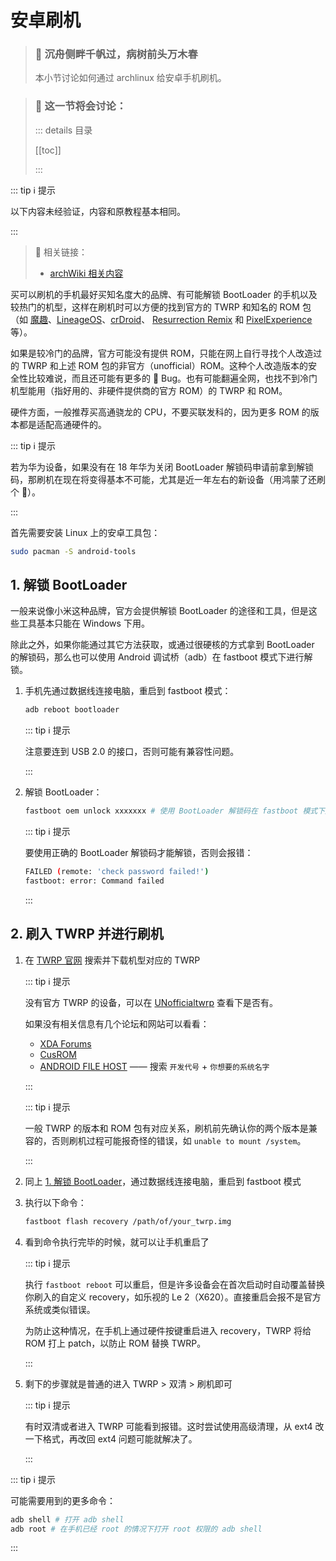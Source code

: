 # 安卓刷机

> ### 🐲 沉舟侧畔千帆过，病树前头万木春
>
> 本小节讨论如何通过 archlinux 给安卓手机刷机。

> ### 🔖 这一节将会讨论：
>
> ::: details 目录
>
> [[toc]]
>
> :::

::: tip ℹ️ 提示

以下内容未经验证，内容和原教程基本相同。

:::

> 🔗 相关链接：
>
> - [archWiki 相关内容](<https://wiki.archlinux.org/title/Android_(%E7%AE%80%E4%BD%93%E4%B8%AD%E6%96%87)>)

买可以刷机的手机最好买知名度大的品牌、有可能解锁 BootLoader 的手机以及较热门的机型，这样在刷机时可以方便的找到官方的 TWRP 和知名的 ROM 包（如 [魔趣](https://download.mokeedev.com/)、[LineageOS](https://lineageos.org/)、[crDroid](https://crdroid.net/)、 [Resurrection Remix](https://resurrectionremix.com/) 和 [PixelExperience](https://download.pixelexperience.org/devices)等）。

如果是较冷门的品牌，官方可能没有提供 ROM，只能在网上自行寻找个人改造过的 TWRP 和上述 ROM 包的非官方（unofficial）ROM。这种个人改造版本的安全性比较难说，而且还可能有更多的 🐛 Bug。也有可能翻遍全网，也找不到冷门机型能用（指好用的、非硬件提供商的官方 ROM）的 TWRP 和 ROM。

硬件方面，一般推荐买高通骁龙的 CPU，不要买联发科的，因为更多 ROM 的版本都是适配高通硬件的。

::: tip ℹ️ 提示

若为华为设备，如果没有在 18 年华为关闭 BootLoader 解锁码申请前拿到解锁码，那刷机在现在将变得基本不可能，尤其是近一年左右的新设备（用鸿蒙了还刷个 🔨）。

:::

首先需要安装 Linux 上的安卓工具包：

```sh
sudo pacman -S android-tools
```

## 1. 解锁 BootLoader

一般来说像小米这种品牌，官方会提供解锁 BootLoader 的途径和工具，但是这些工具基本只能在 Windows 下用。

除此之外，如果你能通过其它方法获取，或通过很硬核的方式拿到 BootLoader 的解锁码，那么也可以使用 Android 调试桥（adb）在 fastboot 模式下进行解锁。

1. 手机先通过数据线连接电脑，重启到 fastboot 模式：

   ```sh
   adb reboot bootloader
   ```

   ::: tip ℹ️ 提示

   注意要连到 USB 2.0 的接口，否则可能有兼容性问题。

   :::

2. 解锁 BootLoader：

   ```sh
   fastboot oem unlock xxxxxxx # 使用 BootLoader 解锁码在 fastboot 模式下解锁
   ```

   ::: tip ℹ️ 提示

   要使用正确的 BootLoader 解锁码才能解锁，否则会报错：

   ```sh
   FAILED (remote: 'check password failed!')
   fastboot: error: Command failed
   ```

   :::

## 2. 刷入 TWRP 并进行刷机

1. 在 [TWRP 官网](https://twrp.me/Devices/) 搜索并下载机型对应的 TWRP

   ::: tip ℹ️ 提示

   没有官方 TWRP 的设备，可以在 [UNofficialtwrp](https://unofficialtwrp.com/devices/) 查看下是否有。

   如果没有相关信息有几个论坛和网站可以看看：

   - [XDA Forums](https://forum.xda-developers.com/)
   - [CusROM](https://www.cusrom.com/)
   - [ANDROID FILE HOST](https://androidfilehost.com/) —— 搜索 `开发代号` + `你想要的系统名字`

   :::

   ::: tip ℹ️ 提示

   一般 TWRP 的版本和 ROM 包有对应关系，刷机前先确认你的两个版本是兼容的，否则刷机过程可能报奇怪的错误，如 `unable to mount /system`。

   :::

2. 同上 [1. 解锁 BootLoader](./android.md#_1-解锁-bootloader)，通过数据线连接电脑，重启到 fastboot 模式

3. 执行以下命令：

   ```bash
   fastboot flash recovery /path/of/your_twrp.img
   ```

4. 看到命令执行完毕的时候，就可以让手机重启了

   ::: tip ℹ️ 提示

   执行 `fastboot reboot` 可以重启，但是许多设备会在首次启动时自动覆盖替换你刷入的自定义 recovery，如乐视的 Le 2（X620）。直接重启会报不是官方系统或类似错误。

   为防止这种情况，在手机上通过硬件按键重启进入 recovery，TWRP 将给 ROM 打上 patch，以防止 ROM 替换 TWRP。

   :::

5. 剩下的步骤就是普通的进入 TWRP > 双清 > 刷机即可

   ::: tip ℹ️ 提示

   有时双清或者进入 TWRP 可能看到报错。这时尝试使用高级清理，从 ext4 改一下格式，再改回 ext4 问题可能就解决了。

   :::

::: tip ℹ️ 提示

可能需要用到的更多命令：

```bash
adb shell # 打开 adb shell
adb root # 在手机已经 root 的情况下打开 root 权限的 adb shell
```

:::
